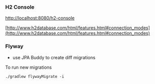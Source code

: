 ### H2 Console

[http://localhost:8080/h2-console](http://localhost:8080/h2-console)

[http://www.h2database.com/html/features.html#connection_modes](http://www.h2database.com/html/features.html#connection_modes)

### Flyway

- use JPA Buddy to create diff migrations

To run new migrations

    ./gradlew flywayMigrate -i
